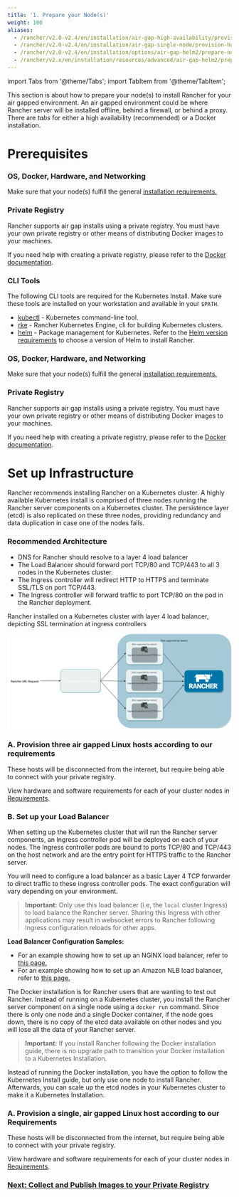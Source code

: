 ```yaml
---
title: '1. Prepare your Node(s)'
weight: 100
aliases:
  - /rancher/v2.0-v2.4/en/installation/air-gap-high-availability/provision-hosts
  - /rancher/v2.0-v2.4/en/installation/air-gap-single-node/provision-host
  - /rancher/v2.0-v2.4/en/installation/options/air-gap-helm2/prepare-nodes
  - /rancher/v2.x/en/installation/resources/advanced/air-gap-helm2/prepare-nodes/
---
```


import Tabs from '@theme/Tabs';
import TabItem from '@theme/TabItem';

This section is about how to prepare your node(s) to install Rancher for your air gapped environment. An air gapped environment could be where Rancher server will be installed offline, behind a firewall, or behind a proxy. There are _tabs_ for either a high availability (recommended) or a Docker installation.

# Prerequisites

<Tabs>
<TabItem value="Kubernetes Install (Recommended)">

### OS, Docker, Hardware, and Networking

Make sure that your node(s) fulfill the general [installation requirements.](../../../../../pages-for-subheaders/installation-requirements.md)

### Private Registry

Rancher supports air gap installs using a private registry. You must have your own private registry or other means of distributing Docker images to your machines.

If you need help with creating a private registry, please refer to the [Docker documentation](https://docs.docker.com/registry/).

### CLI Tools

The following CLI tools are required for the Kubernetes Install. Make sure these tools are installed on your workstation and available in your `$PATH`.

- [kubectl](https://kubernetes.io/docs/tasks/tools/install-kubectl/#install-kubectl) - Kubernetes command-line tool.
- [rke](https://rancher.com/docs/rke/latest/en/installation/) - Rancher Kubernetes Engine, cli for building Kubernetes clusters.
- [helm](https://docs.helm.sh/using_helm/#installing-helm) - Package management for Kubernetes. Refer to the [Helm version requirements](../../../resources/choose-a-rancher-version.md) to choose a version of Helm to install Rancher.


</TabItem>
<TabItem value="Docker Install">

### OS, Docker, Hardware, and Networking

Make sure that your node(s) fulfill the general [installation requirements.](../../../../../pages-for-subheaders/installation-requirements.md)

### Private Registry

Rancher supports air gap installs using a private registry. You must have your own private registry or other means of distributing Docker images to your machines.

If you need help with creating a private registry, please refer to the [Docker documentation](https://docs.docker.com/registry/).

</TabItem>
</Tabs>

# Set up Infrastructure

<Tabs>
<TabItem value="Kubernetes Install (Recommended)">

Rancher recommends installing Rancher on a Kubernetes cluster. A highly available Kubernetes install is comprised of three nodes running the Rancher server components on a Kubernetes cluster. The persistence layer (etcd) is also replicated on these three nodes, providing redundancy and data duplication in case one of the nodes fails.

### Recommended Architecture

- DNS for Rancher should resolve to a layer 4 load balancer
- The Load Balancer should forward port TCP/80 and TCP/443 to all 3 nodes in the Kubernetes cluster.
- The Ingress controller will redirect HTTP to HTTPS and terminate SSL/TLS on port TCP/443.
- The Ingress controller will forward traffic to port TCP/80 on the pod in the Rancher deployment.

<figcaption>Rancher installed on a Kubernetes cluster with layer 4 load balancer, depicting SSL termination at ingress controllers</figcaption>

![Rancher HA](/img/ha/rancher2ha.svg)

### A. Provision three air gapped Linux hosts according to our requirements

These hosts will be disconnected from the internet, but require being able to connect with your private registry.

View hardware and software requirements for each of your cluster nodes in [Requirements](../../../../../pages-for-subheaders/installation-requirements.md).

### B. Set up your Load Balancer

When setting up the Kubernetes cluster that will run the Rancher server components, an Ingress controller pod will be deployed on each of your nodes. The Ingress controller pods are bound to ports TCP/80 and TCP/443 on the host network and are the entry point for HTTPS traffic to the Rancher server.

You will need to configure a load balancer as a basic Layer 4 TCP forwarder to direct traffic to these ingress controller pods. The exact configuration will vary depending on your environment.

> **Important:**
> Only use this load balancer (i.e, the `local` cluster Ingress) to load balance the Rancher server. Sharing this Ingress with other applications may result in websocket errors to Rancher following Ingress configuration reloads for other apps.

**Load Balancer Configuration Samples:**

- For an example showing how to set up an NGINX load balancer, refer to [this page.](../../../../../how-to-guides/new-user-guides/infrastructure-setup/amazon-elb-load-balancer.md)
- For an example showing how to set up an Amazon NLB load balancer, refer to [this page.](../../../../../how-to-guides/new-user-guides/infrastructure-setup/nginx-load-balancer.md)

</TabItem>
<TabItem value="Docker Install">

The Docker installation is for Rancher users that are wanting to test out Rancher. Instead of running on a Kubernetes cluster, you install the Rancher server component on a single node using a `docker run` command. Since there is only one node and a single Docker container, if the node goes down, there is no copy of the etcd data available on other nodes and you will lose all the data of your Rancher server.

> **Important:** If you install Rancher following the Docker installation guide, there is no upgrade path to transition your Docker installation to a Kubernetes Installation.

Instead of running the Docker installation, you have the option to follow the Kubernetes Install guide, but only use one node to install Rancher. Afterwards, you can scale up the etcd nodes in your Kubernetes cluster to make it a Kubernetes Installation.

### A. Provision a single, air gapped Linux host according to our Requirements

These hosts will be disconnected from the internet, but require being able to connect with your private registry.

View hardware and software requirements for each of your cluster nodes in [Requirements](../../../../../pages-for-subheaders/installation-requirements.md).

</TabItem>
</Tabs>

### [Next: Collect and Publish Images to your Private Registry](../../../other-installation-methods/air-gapped-helm-cli-install/publish-images.md)
